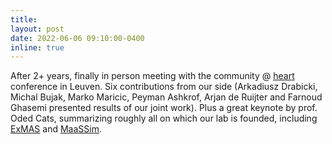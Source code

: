 ```yaml
---
title:
layout: post
date: 2022-06-06 09:10:00-0400
inline: true
---
```


After 2+ years, finally in person meeting with the community @ [heart](https://heart2022.com/) conference in Leuven. Six contributions from our side (Arkadiusz Drabicki, Michal Bujak, Marko Maricic, Peyman Ashkrof, Arjan de Ruijter and Farnoud Ghasemi presented results of our joint work). Plus a great keynote by prof. Oded Cats, summarizing roughly all on which our lab is founded, 
including [ExMAS](https://github.com/RafalKucharskiPK/ExMAS/) and [MaaSSim](https://github.com/RafalKucharskiPK/MaaSSim).
